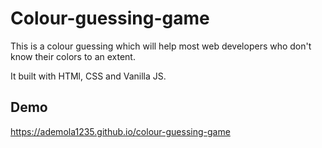 # Colour-guessing-game
This is a colour guessing which will help most web developers who don't know their colors to an extent.

It built with HTMl, CSS and Vanilla JS.

## Demo 
https://ademola1235.github.io/colour-guessing-game
